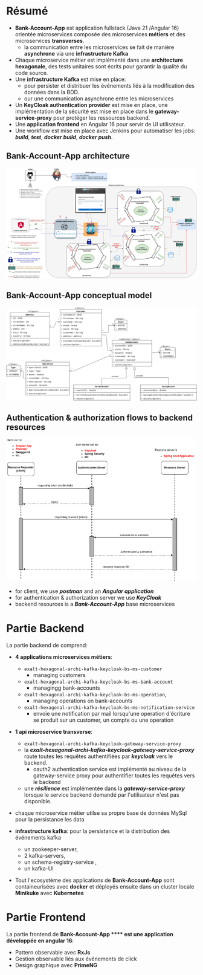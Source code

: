 # Résumé
- **Bank-Account-App** est application fullstack (Java 21 /Angular 16) orientée microservices composée des microservices **métiers** et des  microservices **transverses**.
    - la communication entre les microservices se fait de manière **asynchrone** via une **infrastructure Kafka**
- Chaque microservice métier est implémenté dans une **architecture hexagonale**, des tests unitaires sont écrits pour garantir la qualité du code source.
- Une **infrastructure Kafka** est mise en place:
    - pour persister et distribuer les événements liés à la modification des données dans la BDD.
    - our une communication asynchrone entre les microservices
- Un **KeyCloak authentication provider** est mise en place, une implémentation de la sécurité est mise en place dans le **gateway-service-proxy** pour protéger les ressources backend.
- Une **application frontend** en Angular 16 pour servir de UI utilisateur.
- Une workflow est mise en place avec Jenkins pour automatiser les jobs: ***build***, ***test***, ***docker build***, ***docker push***.

## Bank-Account-App architecture
![application-architecture](exalt-bank-account-app-v3.jpg)

## Bank-Account-App conceptual model
![conceptual-model](exalt-bank-account-conception.png)

## Authentication & authorization flows to backend resources
![resources-authentication](./authentication-authorization-flow.png)
- for client, we use ***postman*** and an ***Angular application***
- for authentication & authorization server we use ***KeyCloak***
- backend resources is a ***Bank-Account-App*** base microservices

# Partie Backend
La partie backend de comprend:

 - **4 applications microservices métiers**:
    - ```exalt-hexagonal-archi-kafka-keycloak-bs-ms-customer```
        - managing customers
    - ```exalt-hexagonal-archi-kafka-keycloak-bs-ms-bank-account```
        - managingg bank-accounts
    - ```exalt-hexagonal-archi-kafka-keycloak-bs-ms-operation```,
        - managing operations on bank-accounts
    - ```exalt-hexagonal-archi-kafka-keycloak-bs-ms-notification-service```
        - envoie une notification par mail lorsqu'une operation d'écriture se produit sur un customer, un compte ou une operation 

- **1 api microservice transverse**: 
    - ```exalt-hexagonal-archi-kafka-keycloak-gateway-service-proxy```  
    - la ***exalt-hexagonal-archi-kafka-keycloak-gateway-service-proxy*** route toutes les requêtes authentifiées par ***keycloak*** vers le backend.
        - oauth2 authentication service est implémenté au niveau de la gateway-service proxy pour authentifier toutes les requêtes vers le backend
    - une ***résilience*** est implémentée dans la ***gateway-service-proxy*** lorsque le service backend demandé par l'utilisateur n'est pas disponible.

- chaque microservice métier utilse sa propre base de données MySql pour la persistance les data

- **infrastructure kafka**: pour la persistance et la distribution des événements kafka
    - un zookeeper-server,  
    - 2 kafka-servers,
    - un schema-registry-service ,
    - un kafka-UI

- Tout l'ecosystème des applications de **Bank-Account-App** sont containeurisées avec **docker** et déployés ensuite dans un cluster locale **Minikuke** avec **Kubernetes**

# Partie Frontend

La partie frontend de **Bank-Account-App **** est une application développée en angular 16**:
- Pattern observable avec **RxJs**
- Gestion observable liés aux événements de click
- Design graphique avec **PrimeNG**
